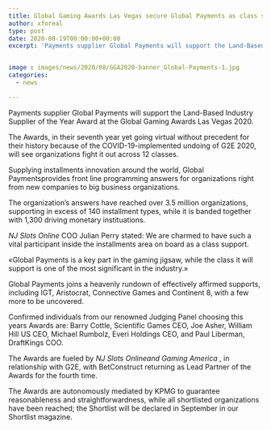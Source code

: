 ```yaml
---
title: Global Gaming Awards Las Vegas secure Global Payments as class sponsor
author: xforeal 
type: post
date: 2020-08-19T00:00:00+00:00
excerpt: 'Payments supplier Global Payments will support the Land-Based Industry Supplier of the Year Award at the Global Gaming Awards Las Vegas 2020 '


image : images/news/2020/08/GGA2020-banner_Global-Payments-1.jpg
categories:
  - news

---
```

Payments supplier Global Payments will support the Land-Based Industry Supplier of the Year Award at the Global Gaming Awards Las Vegas 2020. 

The Awards, in their seventh year yet going virtual without precedent for their history because of the COVID-19-implemented undoing of G2E 2020, will see organizations fight it out across 12 classes. 

Supplying installments innovation around the world, Global Paymentsprovides front line programming answers for organizations right from new companies to big business organizations. 

The organization&#8217;s answers have reached over 3.5 million organizations, supporting in excess of 140 installment types, while it is banded together with 1,300 driving monetary instituations. 

_NJ Slots Online_ COO Julian Perry stated: We are charmed to have such a vital participant inside the installments area on board as a class support. 

&#171;Global Payments is a key part in the gaming jigsaw, while the class it will support is one of the most significant in the industry.&#187; 

Global Payments joins a heavenly rundown of effectively affirmed supports, including IGT, Aristocrat, Connective Games and Continent 8, with a few more to be uncovered. 

Confirmed individuals from our renowned Judging Panel choosing this years Awards are: Barry Cottle, Scientific Games CEO, Joe Asher, William Hill US CEO, Michael Rumbolz, Everi Holdings CEO, and Paul Liberman, DraftKings COO. 

The Awards are fueled by _NJ Slots Onlineand Gaming America_ , in relationship with G2E, with BetConstruct returning as Lead Partner of the Awards for the fourth time. 

The Awards are autonomously mediated by KPMG to guarantee reasonableness and straightforwardness, while all shortlisted organizations have been reached; the Shortlist will be declared in September in our Shortlist magazine.